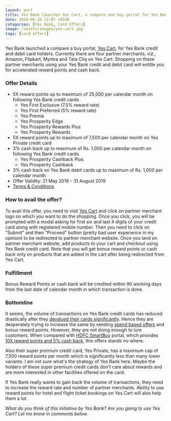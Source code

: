 ```yaml
---
layout: post
title: Yes Bank launches Yes Cart, a compare and buy portal for Yes Bank Credit Cards
date: 2019-06-20 12:07 +0530
categories: [Yes Bank, Card Offers]
image: /assets/images/yes-cart.jpg
tags: [card-offers]
---
```


Yes Bank launched a compare a buy portal, [Yes Cart](https://yescart.yesbank.in), for Yes Bank credit and debit card holders. Currently there are four partner merchants, _viz._, Amazon, Flipkart, Myntra and Tata Cliq on Yes Cart. Shopping on these partner merchants using your Yes Bank credit and debit card will entitle you for accelerated reward points and cash back.

### Offer Details

- 5X reward points up to maximum of 25,000 per calendar month on following Yes Bank credit cards
  - Yes First Exclusive (7.5% reward rate)
  - Yes First Preferred (5% reward rate)
  - Yes Premia
  - Yes Prosperity Edge
  - Yes Prosperity Rewards Plus
  - Yes Prosperity Rewards
- 5X reward points up to maximum of 7,500 per calendar month on Yes Private credit card
- 3% cash back up to maximum of Rs. 1,000 per calendar month on following Yes Bank credit cards
  - Yes Prosperity Cashback Plus
  - Yes Prosperity Cashback
- 3% cash back on Yes Bank debit cards up to maximum of Rs. 1,000 per calendar month
- Offer Validity: 21 May 2019 – 31 August 2019
- [Terms & Conditions](https://yescart.yesbank.in/termsAndConditions)

### How to avail the offer?

To avail this offer, you need to visit [Yes Cart](https://yescart.yesbank.in) and click on partner merchant logo on which you want to do the shopping. Once you click, you will be prompted with a modal asking for first six and last 4 digits of your credit card along with registered mobile number. Then you need to click on "Submit" and then "Proceed" button (pretty bad user experience in my opinion) to be redirected to partner merchant website. Once you land on partner merchant website, add products to your cart and checkout using Yes Bank credit card. Note that you will get bonus reward points or cash back only on products that are added in the cart after being redirected from Yes Cart.

### Fulfillment

Bonus Reward Points or cash back will be credited within 90 working days from the last date of calendar month in which transaction is done.

### Bottomline

It seems, the volume of transactions on Yes Bank credit cards has reduced drastically after they [devalued their cards significantly](/yes-bank-credit-cards-rewards-reduced/). Hence they are desperately trying to increase the same by sending [spend based offers](/yes-bank-credit-card-spend-based-offers-may-2019/) and bonus reward points. However, they are not doing enough to lure customers. When compared with [HDFC SmartBuy](https://offers.smartbuy.hdfcbank.com/) portal, which provides [10X reward points and 5% cash back](/hdfc-smartbuy-10x-program-revamped-and-extended-till-june-2019/), this offers stands no where.

Also their super premium credit card, Yes Private, has a maximum cap of 7,500 reward points per month which is significantly less than many lower variants. I am not sure what's the strategy of Yes Bank here. Maybe the holders of these super premium credit cards don't care about rewards and are more interested in other facilities offered on the card.

If Yes Bank really wants to gain back the volume of transactions, they need to increase the reward rate and number of partner merchants. Ability to use reward points for hotel and flight ticket bookings on Yes Cart will also help them a lot.

_What do you think of this initiative by Yes Bank? Are you going to use Yes Cart? Let me know in comments below._
